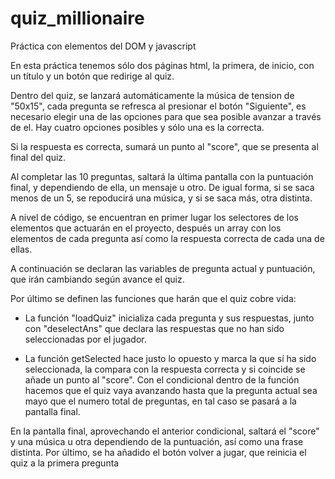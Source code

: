 # quiz_millionaire
Práctica con elementos del DOM y javascript

En esta práctica tenemos sólo dos páginas html, la primera, de inicio, con un título y un botón que redirige al quiz.


Dentro del quiz, se lanzará automáticamente la música de tension de "50x15", cada pregunta se refresca al presionar el botón "Siguiente", 
es necesario elegir una de las opciones para que sea posible avanzar a través de el. Hay cuatro opciones posibles y sólo una es la correcta.

Si la respuesta es correcta, sumará un punto al "score", que se presenta al final del quiz.

Al completar las 10 preguntas, saltará la última pantalla con la puntuación final, y dependiendo de ella, un mensaje u otro.
De igual forma, si se saca menos de un 5, se repoducirá una música, y si se saca más, otra distinta.

A nivel de código, se encuentran en primer lugar los selectores de los elementos que actuarán en el proyecto, después
un array con los elementos de cada pregunta así como la respuesta correcta de cada una de ellas.

A continuación se declaran las variables de pregunta actual y puntuación, que irán cambiando según avance el quiz.

Por último se definen las funciones que harán que el quiz cobre vida:

- La función "loadQuiz" inicializa cada pregunta y sus respuestas, junto con "deselectAns" que declara las respuestas que
no han sido seleccionadas por el jugador.

- La función getSelected hace justo lo opuesto y marca la que sí ha sido seleccionada, la compara con la respuesta correcta y si coincide
se añade un punto al "score". Con el condicional dentro de la función hacemos que el quiz vaya avanzando hasta que la pregunta actual sea mayo que el numero 
total de preguntas, en tal caso se pasará a la pantalla final.

En la pantalla final, aprovechando el anterior condicional, saltará el "score" y una música u otra dependiendo de la puntuación, así como una frase distinta.
Por último, se ha añadido el botón volver a jugar, que reinicia el quiz a la primera pregunta
